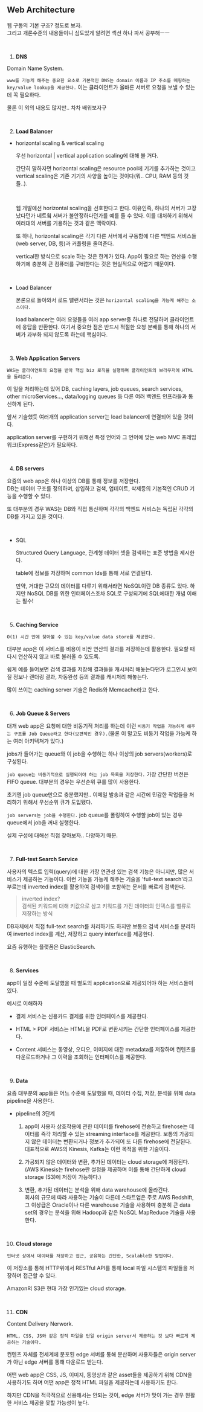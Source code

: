 ## Web Architecture

웹 구동의 기본 구조? 정도로 보자.  
그리고 개론수준의 내용들이니 심도있게 알려면 섹션 하나 파서 공부해ㅡㅡ

<br>

1. **DNS**

Domain Name System.

`www를 가능케 해주는 중요한 요소로 기본적인 DNS는 domain 이름과 IP 주소를 매핑하는 key/value lookup을 제공한다.` 이는 클라이언트가 올바른 서버로 요청을 보낼 수 있는데 꼭 필요하다.

물론 이 외의 내용도 많지만.. 차차 배워보자구

<br>

2. **Load Balancer**

- horizontal scaling & vertical scaling

  우선 horizontal | vertical application scaling에 대해 볼 거다.

  간단히 말하자면 horizontal scaling은 resource pool에 기기를 추가하는 것이고 vertical scaling은 기존 기기의 사양을 높이는 것이다(뭐.. CPU, RAM 등의 것들..).

  <br>

  웹 개발에선 horizontal scaling을 선호한다고 한다. 이유인즉, 하나의 서버가 고장났다던가 네트웤 서버가 불안정하다던가를 예를 들 수 있다. 이를 대처하기 위해서 여러대의 서버를 기용하는 것과 같은 맥락이다.

  또 하나, horizontal scaling은 각기 다른 서버에서 구동함에 다른 백엔드 서비스들(web server, DB, 등)과 커플링을 줄여준다.

  vertical한 방식으로 scale 하는 것은 한계가 있다. App이 필요로 하는 연산을 수행하기에 충분히 큰 컴퓨터를 구비한다는 것은 현실적으로 어렵기 때문이다.

  <br>

- Load Balancer

  본론으로 돌아와서 로드 밸런서라는 것은 `horizontal scaling을 가능케 해주는 소스이다.`

  load balancer는 여러 요청들을 여러 app server중 하나로 전달하며 클라이언트에 응답을 반환한다. 여기서 중요한 점은 반드시 적절한 요청 분배를 통해 하나의 서버가 과부화 되지 않도록 하는데 핵심이다.

<br>

3. **Web Application Servers**

`WAS는 클라이언트의 요청을 받아 핵심 biz 로직을 실행하며 클라이언트의 브라우저에 HTML을 돌려준다.`

이 일을 처리하는데 있어 DB, caching layers, job queues, search services, other microServices..., data/logging queues 등 다른 여러 백엔드 인프라들과 통신하게 된다.

앞서 기술했듯 여러개의 application server는 load balancer에 연결되어 있을 것이다.

application server를 구현하기 위해선 특정 언어와 그 언어에 맞는 web MVC 프레임워크(Express같은)가 필요하다.

<br>

4. **DB servers**

요즘의 web app은 하나 이상의 DB를 통해 정보를 저장한다.  
DB는 데이터 구조를 정의하며, 삽입하고 검색, 업데이트, 삭제등의 기본적인 CRUD 기능을 수행할 수 있다.

또 대부분의 경우 WAS는 DB와 직접 통신하며 각각의 백엔드 서비스는 독립된 각각의 DB를 가지고 있을 것이다.

<br>

- SQL

  Structured Query Language, 관계형 데이터 셋을 검색하는 표준 방법을 제시한다.

  table에 정보를 저장하며 common Ids를 통해 서로 연결된다.

  만약, 거대한 규모의 데이터를 다루기 위해서라면 NoSQL이란 DB 종류도 있다. 하지만 NoSQL DB를 위한 인터페이스조차 SQL로 구성되기에 SQL에대한 개념 이해는 필수!

<br>

5. **Caching Service**

`O(1) 시간 안에 찾아볼 수 있는 key/value data store를 제공한다.`

대부분 app은 이 서비스를 비용이 비싼 연산의 결과를 저장하는데 활용한다. 필요할 때 다시 연산하지 않고 바로 불러올 수 있도록.

쉽게 예를 들어보면 검색 결과를 저장해 결과들을 캐시처리 해놓는다던가 로그인시 보여질 정보나 렌더링 결과, 자동완성 등의 결과를 캐시처리 해놓는다.

많이 쓰이는 caching server 기술은 Redis와 Memcache라고 한다.

<br>

6. **Job Queue & Servers**

대개 web app은 요청에 대한 비동기적 처리를 하는데 이런 `비동기 작업을 가능하게 해주는 구조를 Job Queue라고 한다(보편적인 경우).`(물론 이 말고도 비동기 작업을 가능케 하는 여러 아키텍쳐가 있다.)

jobs가 들어가는 queue와 이 job을 수행하는 하나 이상의 job servers(workers)로 구성된다.

`job queue는 비동기적으로 실행되어야 하는 job 목록을 저장한다.` 가장 간단한 버전은 FIFO queue. 대부분의 경우는 우선순위 큐를 많이 사용한다.

초기엔 job queue만으로 충분했지만.. 이메일 발송과 같은 시간에 민감한 작업들을 처리하기 위해서 우선순위 큐가 도입됐다.

`job servers는 job을 수행한다.` job queue를 폴링하여 수행할 job이 있는 경우 queue에서 job을 꺼내 실행한다.

실제 구성에 대해선 직접 찾아보자.. 다양하기 때문.

<br>

7. **Full-text Search Service**

사용자의 텍스트 입력(query)에 대한 가장 연관성 있는 검색 기능은 아니지만, 많은 서비스가 제공하는 기능이다. 이런 기능을 가능케 해주는 기술을 'full-text search'라고 부르는데 inverted index를 활용하여 검색어를 포함하는 문서를 빠르게 검색한다.

> inverted index?  
> 검색된 키워드에 대해 키값으로 삼고 키워드를 가진 데이터의 인덱스를 밸류로 저장하는 방식

DB자체에서 직접 full-text search를 처리하기도 하지만 보통으 검색 서비스를 분리하여 inverted index를 계산, 저장하고 query interface를 제공한다.

요즘 유행하는 플랫폼은 ElasticSearch.

<br>

8. **Services**

app이 일정 수준에 도달했을 때 별도의 application으로 제공되어야 하는 서비스들이 있다.

예시로 이해하자

- 결제 서비스는 신용카드 결제를 위한 인터페이스를 제공한다.

- HTML > PDF 서비스는 HTML을 PDF로 변환시키는 간단한 인터페이스를 제공한다.

- Content 서비스는 동영상, 오디오, 이미지에 대한 metadata를 저장하며 컨텐츠를 다운로드하거나 그 이력을 조회하는 인터페이스를 제공한다.

<br>

9. **Data**

요즘 대부분의 app들은 어느 수준에 도달했을 때, 데이터 수집, 저장, 분석을 위해 data pipeline을 사용한다.

- pipeline의 3단계

  1. app이 사용자 상호작용에 관한 데이터를 firehose에 전송하고 firehose는 데이터를 즉각 처리할 수 있는 streaming interface를 제공한다.
     보통의 가공되지 않은 데이터는 변환되거나 정보가 추가되어 또 다른 firehose에 전달된다. 대표적으로 AWS의 Kinesis, Kafka는 이런 목적을 위한 기술이다.

  2. 가공되지 않은 데이터와 변환, 추가된 데이터는 cloud storage에 저장된다.  
     (AWS Kinesis는 firehose란 설정을 제공하며 이를 통해 간단하게 cloud storage (S3)에 저장이 가능하다.)

  3. 변환, 추가된 데이터는 분석을 위해 data warehouse에 올라간다.  
     회사의 규모에 따라 사용하는 기술이 다른데 스타트업은 주로 AWS Redshift, 그 이상급은 Oracle이나 다른 warehouse 기술을 사용하며 충분히 큰 data set의 경우는 분석을 위해 Hadoop과 같은 NoSQL MapReduce 기술을 사용한다.

<br>

10. **Cloud storage**

`인터넷 상에서 데이터를 저장하고 접근, 공유하는 간단한, Scalable한 방법이다.`

이 저장소를 통해 HTTP위에서 RESTful API를 통해 local 파일 시스템의 파일들을 저장하며 접근할 수 있다.

Amazon의 S3은 현대 가장 인기있는 cloud storage.

<br>

11. **CDN**

Content Delivery Nerwork.

`HTML, CSS, JS와 같은 정적 파일을 단일 origin server서 제공하는 것 보다 빠르게 제공하는 기술이다.`

컨텐츠 자체를 전세계에 분포된 edge 서버를 통해 분산하며 사용자들은 origin server가 아닌 edge 서버를 통해 다운로드 받는다.

어떤 web app은 CSS, JS, 이미지, 동영상과 같은 asset들을 제공하기 위해 CDN을 사용하기도 하며 어떤 app은 정적 HTML 파일을 제공하는데 사용하기도 한다.

하지만 CDN을 적극적으로 신용해서는 안되는 것이, edge 서버가 맛이 가는 경우 원활한 서비스 제공을 못할 가능성이 높다.
